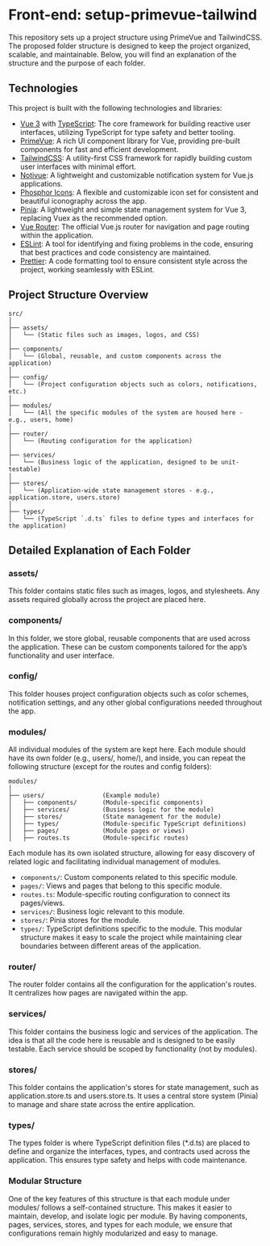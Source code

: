 # Front-end: setup-primevue-tailwind

This repository sets up a project structure using PrimeVue and TailwindCSS. The proposed folder structure is designed to keep the project organized, scalable, and maintainable. Below, you will find an explanation of the structure and the purpose of each folder.

## Technologies
This project is built with the following technologies and libraries:
- [Vue 3](https://vuejs.org/) with [TypeScript](https://www.typescriptlang.org/): The core framework for building reactive user interfaces, utilizing TypeScript for type safety and better tooling.
- [PrimeVue](https://primevue.org/): A rich UI component library for Vue, providing pre-built components for fast and efficient development.
- [TailwindCSS](https://tailwindcss.com/): A utility-first CSS framework for rapidly building custom user interfaces with minimal effort.
- [Notivue](https://notivue.smastrom.io/): A lightweight and customizable notification system for Vue.js applications.
- [Phosphor Icons](https://phosphoricons.com/): A flexible and customizable icon set for consistent and beautiful iconography across the app.
- [Pinia](https://pinia.vuejs.org/): A lightweight and simple state management system for Vue 3, replacing Vuex as the recommended option.
- [Vue Router](https://router.vuejs.org/): The official Vue.js router for navigation and page routing within the application.
- [ESLint](https://eslint.org/): A tool for identifying and fixing problems in the code, ensuring that best practices and code consistency are maintained.
- [Prettier](https://prettier.io/): A code formatting tool to ensure consistent style across the project, working seamlessly with ESLint.

## Project Structure Overview
```
src/
│
├── assets/
│   └── (Static files such as images, logos, and CSS)
│
├── components/
│   └── (Global, reusable, and custom components across the application)
│
├── config/
│   └── (Project configuration objects such as colors, notifications, etc.)
│
├── modules/
│   └── (All the specific modules of the system are housed here - e.g., users, home)
│
├── router/
│   └── (Routing configuration for the application)
│
├── services/
│   └── (Business logic of the application, designed to be unit-testable)
│
├── stores/
│   └── (Application-wide state management stores - e.g., application.store, users.store)
│
├── types/
│   └── (TypeScript `.d.ts` files to define types and interfaces for the application)
```

## Detailed Explanation of Each Folder
### assets/
This folder contains static files such as images, logos, and stylesheets. Any assets required globally across the project are placed here.

### components/
In this folder, we store global, reusable components that are used across the application. These can be custom components tailored for the app’s functionality and user interface.

### config/
This folder houses project configuration objects such as color schemes, notification settings, and any other global configurations needed throughout the app.

### modules/
All individual modules of the system are kept here. Each module should have its own folder (e.g., users/, home/), and inside, you can repeat the following structure (except for the routes and config folders):
```
modules/
│
├── users/                (Example module)
│   ├── components/       (Module-specific components)
│   ├── services/         (Business logic for the module)
│   ├── stores/           (State management for the module)
│   ├── types/            (Module-specific TypeScript definitions)
│   ├── pages/            (Module pages or views)
│   ├── routes.ts         (Module-specific routes)
```
Each module has its own isolated structure, allowing for easy discovery of related logic and facilitating individual management of modules.
  - `components/`: Custom components related to this specific module.
  - `pages/`: Views and pages that belong to this specific module.
  - `routes.ts`: Module-specific routing configuration to connect its pages/views.
  - `services/`: Business logic relevant to this module.
  - `stores/`: Pinia stores for the module.
  - `types/`: TypeScript definitions specific to the module.
This modular structure makes it easy to scale the project while maintaining clear boundaries between different areas of the application.
### router/
The router folder contains all the configuration for the application's routes. It centralizes how pages are navigated within the app.

### services/
This folder contains the business logic and services of the application. The idea is that all the code here is reusable and is designed to be easily testable. Each service should be scoped by functionality (not by modules).

### stores/
This folder contains the application's stores for state management, such as application.store.ts and users.store.ts. It uses a central store system (Pinia) to manage and share state across the entire application.

### types/
The types folder is where TypeScript definition files (*.d.ts) are placed to define and organize the interfaces, types, and contracts used across the application. This ensures type safety and helps with code maintenance.

### Modular Structure
One of the key features of this structure is that each module under modules/ follows a self-contained structure. This makes it easier to maintain, develop, and isolate logic per module. By having components, pages, services, stores, and types for each module, we ensure that configurations remain highly modularized and easy to manage.